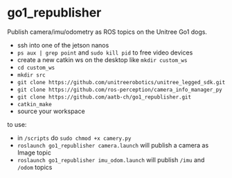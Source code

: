 # go1_republisher
Publish camera/imu/odometry as ROS topics on the Unitree Go1 dogs.

- ssh into one of the jetson nanos
- `ps aux | grep point` and `sudo kill pid` to free video devices
- create a new catkin ws on the desktop like `mkdir custom_ws`
- `cd custom_ws`
- `mkdir src`
- `git clone https://github.com/unitreerobotics/unitree_legged_sdk.git`
- `git clone https://github.com/ros-perception/camera_info_manager_py`
- `git clone https://github.com/aatb-ch/go1_republisher.git`
- `catkin_make`
- source your workspace 

to use:

- in `/scripts` do `sudo chmod +x camery.py`
- `roslaunch go1_republisher camera.launch` will publish a camera as Image topic
- `roslaunch go1_republisher imu_odom.launch` will publish `/imu` and `/odom` topics
